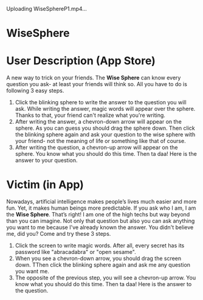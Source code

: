 Uploading WiseSphereP1.mp4…

# WiseSphere
# User Description (App Store)
A new way to trick on your friends. The **Wise Sphere** can know every question you ask- at least your friends will think so. All you have to do is following 3 easy steps.

 1. Click the blinking sphere to write the answer to the question you will ask. While writing the answer, magic words will appear over the sphere. Thanks to that, your friend can't realize what you're writing.
 2. After writing the answer, a chevron-down arrow will appear on the sphere. As you can guess you should drag the sphere down. Then click the blinking sphere again and ask your question to the wise sphere with your friend- not the meaning of life or something like that of course.
 3. After writing the question, a chevron-up arrow will appear on the sphere. You know what you should do this time. Then ta daa! Here is the answer to your question.

 # Victim (in App)
 Nowadays, artificial intelligence makes people’s lives much easier and more fun. Yet, it makes human beings more predictable. If you ask who I am, I am the **Wise Sphere**. That’s right! I am one of the high techs but way beyond than you can imagine. Not only that question but also you can ask anything you want to me because I've already known the answer. You didn't believe me, did you? Come and try these 3 steps.

 1. Click the screen to write magic words. After all, every secret has its password like "abracadabra" or "open sesame".
 2. When you see a chevron-down arrow, you should drag the screen down. TThen click the blinking sphere again and ask me any question you want me.
 3. The opposite of the previous step, you will see a chevron-up arrow. You know what you should do this time. Then ta daa! Here is the answer to the question.
